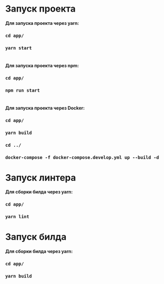 # Запуск проекта

#### Для запуска проекта через yarn:
### `cd app/`
### `yarn start`
#
#### Для запуска проекта через npm:
### `cd app/`
### `npm run start`
#
#### Для запуска проекта через Docker:
### `cd app/`
### `yarn build`
### `cd ../`
### `docker-compose -f docker-compose.develop.yml up --build -d`

# Запуск линтера

#### Для сборки билда через yarn:
### `cd app/`
### `yarn lint`

# Запуск билда

#### Для сборки билда через yarn:
### `cd app/`
### `yarn build`



